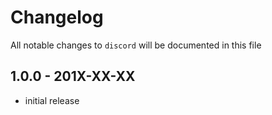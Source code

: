 # Changelog

All notable changes to `discord` will be documented in this file

## 1.0.0 - 201X-XX-XX

- initial release
